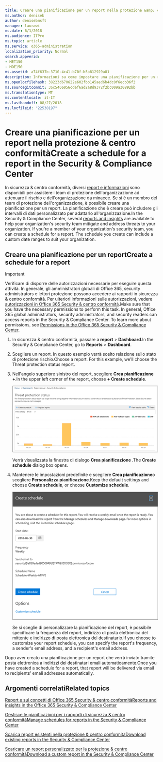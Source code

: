 ```yaml
---
title: Creare una pianificazione per un report nella protezione &amp; centro conformità
ms.author: deniseb
author: denisebmsft
manager: laurawi
ms.date: 6/1/2018
ms.audience: ITPro
ms.topic: article
ms.service: o365-administration
localization_priority: Normal
search.appverid:
- MET150
- MOE150
ms.assetid: a74f637b-3710-4c41-b70f-b5a812929a81
description: Informazioni su come impostare una pianificazione per un report nella protezione &amp; centro conformità.
ms.openlocfilehash: 38223d670622e602fbb145aed6b4dc0f6ecb36f2
ms.sourcegitcommit: 36c5466056cdef6ad2a8d9372f2bc009a30892bb
ms.translationtype: MT
ms.contentlocale: it-IT
ms.lasthandoff: 08/27/2018
ms.locfileid: "22530197"
---
```

# <a name="create-a-schedule-for-a-report-in-the-security-amp-compliance-center"></a><span data-ttu-id="32498-103">Creare una pianificazione per un report nella protezione &amp; centro conformità</span><span class="sxs-lookup"><span data-stu-id="32498-103">Create a schedule for a report in the Security &amp; Compliance Center</span></span>

<span data-ttu-id="32498-p101">In sicurezza &amp; centro conformità, diversi [report e informazioni](reports-and-insights-in-security-and-compliance.md) sono disponibili per assistere i team di protezione dell'organizzazione ad attenuare il rischio e dell'organizzazione da minacce. Se si è un membro del team di protezione dell'organizzazione, è possibile creare una pianificazione per un report. La pianificazione che è creare può includere gli intervalli di dati personalizzato per adattarlo all'organizzazione.</span><span class="sxs-lookup"><span data-stu-id="32498-p101">In the Security &amp; Compliance Center, several [reports and insights](reports-and-insights-in-security-and-compliance.md) are available to help your organization's security team mitigate and address threats to your organization. If you're a member of your organization's security team, you can create a schedule for a report. The schedule you create can include a custom date ranges to suit your organization.</span></span> 
  
## <a name="create-a-schedule-for-a-report"></a><span data-ttu-id="32498-107">Creare una pianificazione per un report</span><span class="sxs-lookup"><span data-stu-id="32498-107">Create a schedule for a report</span></span>

> [!IMPORTANT]
> <span data-ttu-id="32498-p102">Verificare di disporre delle autorizzazioni necessarie per eseguire questa attività. In generale, gli amministratori globali di Office 365, security administrators e lettori protezione possono accedere ai rapporti in sicurezza &amp; centro conformità. Per ulteriori informazioni sulle autorizzazioni, vedere [autorizzazioni in Office 365 Security &amp; centro conformità](permissions-in-the-security-and-compliance-center.md).</span><span class="sxs-lookup"><span data-stu-id="32498-p102">Make sure that you have the necessary permissions to perform this task. In general, Office 365 global administrators, security administrators, and security readers can access reports in the Security &amp; Compliance Center. To learn more about permissions, see [Permissions in the Office 365 Security &amp; Compliance Center](permissions-in-the-security-and-compliance-center.md).</span></span>
  
1. <span data-ttu-id="32498-111">In sicurezza &amp; centro conformità, passare a **report** \> **Dashboard**.</span><span class="sxs-lookup"><span data-stu-id="32498-111">In the Security &amp; Compliance Center, go to **Reports** \> **Dashboard**.</span></span>
    
2. <span data-ttu-id="32498-p103">Scegliere un report. In questo esempio verrà scelto relazione sullo stato di protezione rischio.</span><span class="sxs-lookup"><span data-stu-id="32498-p103">Choose a report. For this example, we'll choose the Threat protection status report.</span></span>
    
3. <span data-ttu-id="32498-114">Nell'angolo superiore sinistro del report, scegliere **Crea pianificazione +**.</span><span class="sxs-lookup"><span data-stu-id="32498-114">In the upper left corner of the report, choose **+ Create schedule**.</span></span>
    
    ![È possibile creare una pianificazione per i rapporti in sicurezza &amp; centro conformità](media/2311327c-14f6-4a17-b604-0c9ff2d485d1.png)
  
    <span data-ttu-id="32498-116">Verrà visualizzata la finestra di dialogo **Crea pianificazione** .</span><span class="sxs-lookup"><span data-stu-id="32498-116">The **Create schedule** dialog box opens.</span></span> 
    
4. <span data-ttu-id="32498-117">Mantenere le impostazioni predefinite e scegliere **Crea pianificazione**o scegliere **Personalizza pianificazione**.</span><span class="sxs-lookup"><span data-stu-id="32498-117">Keep the default settings and choose **Create schedule**, or choose **Customize schedule**.</span></span>
    
    ![È possibile utilizzare le impostazioni predefinite o personalizzare una pianificazione di report](media/04fac327-8f73-4711-8319-58c11880fd96.png)
  
    <span data-ttu-id="32498-119">Se si sceglie di personalizzare la pianificazione del report, è possibile specificare la frequenza del report, indirizzo di posta elettronica del mittente e indirizzo di posta elettronica del destinatario.</span><span class="sxs-lookup"><span data-stu-id="32498-119">If you choose to customize your report schedule, you can specify the report's frequency, a sender's email address, and a recipient's email address.</span></span> 
    
<span data-ttu-id="32498-120">Dopo aver creato una pianificazione per un report che verrà inviato tramite posta elettronica a indirizzi dei destinatari emali automaticamente.</span><span class="sxs-lookup"><span data-stu-id="32498-120">Once you have created a schedule for a report, that report will be delivered via email to recipients' emali addresses automatically.</span></span> 
  
## <a name="related-topics"></a><span data-ttu-id="32498-121">Argomenti correlati</span><span class="sxs-lookup"><span data-stu-id="32498-121">Related topics</span></span>

[<span data-ttu-id="32498-122">Report e sui concetti di Office 365 Security &amp; centro conformità</span><span class="sxs-lookup"><span data-stu-id="32498-122">Reports and insights in the Office 365 Security &amp; Compliance Center</span></span>](reports-and-insights-in-security-and-compliance.md)
  
[<span data-ttu-id="32498-123">Gestisce le pianificazioni per i rapporti di sicurezza &amp; centro conformità</span><span class="sxs-lookup"><span data-stu-id="32498-123">Manage schedules for reports in the Security &amp; Compliance Center</span></span>](manage-schedules-for-multiple-reports.md)
  
[<span data-ttu-id="32498-124">Scarica report esistenti nella protezione &amp; centro conformità</span><span class="sxs-lookup"><span data-stu-id="32498-124">Download existing reports in the Security &amp; Compliance Center</span></span>](download-existing-reports.md)
  
[<span data-ttu-id="32498-125">Scaricare un report personalizzato per la protezione &amp; centro conformità</span><span class="sxs-lookup"><span data-stu-id="32498-125">Download a custom report in the Security &amp; Compliance Center</span></span>](set-up-and-download-a-custom-report.md)
  

